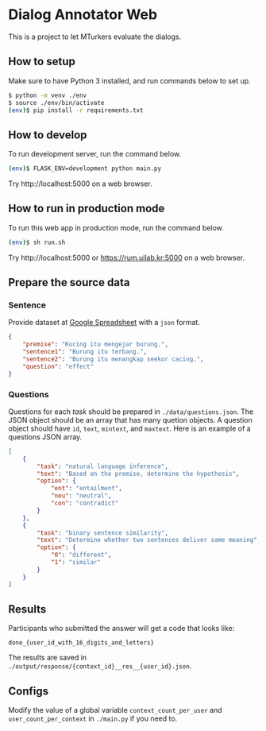 # Dialog Annotator Web

This is a project to let MTurkers evaluate the dialogs. 

## How to setup

Make sure to have Python 3 installed, and run commands below to set up.

```bash
$ python -m venv ./env
$ source ./env/bin/activate
(env)$ pip install -r requirements.txt
```

## How to develop

To run development server, run the command below.

```bash
(env)$ FLASK_ENV=development python main.py
```

Try http://localhost:5000 on a web browser.

## How to run in production mode

To run this web app in production mode, run the command below.
```bash
(env)$ sh run.sh
```

Try http://localhost:5000 or https://rum.uilab.kr:5000 on a web browser.

## Prepare the source data

### Sentence

Provide dataset at [Google Spreadsheet](https://docs.google.com/spreadsheets/d/1DPQnBmAQtJ0pCYGgD7dSmoN8EUKWU10eGUjPJ76B5TE/edit?usp=sharing) with a `json` format.

```json
{
    "premise": "Kucing itu mengejar burung.", 
    "sentence1": "Burung itu terbang.", 
    "sentence2": "Burung itu menangkap seekor cacing.", 
    "question": "effect"
}
```

### Questions

Questions for each *task* should be prepared in `./data/questions.json`. 
The JSON object should be an array that has many quetion objects. 
A question object should have `id`, `text`, `mintext`, and `maxtext`.
Here is an example of a questions JSON array.

```json
[
    {
        "task": "natural language inference",
        "text": "Based on the premise, determine the hypothesis",
        "option": {
            "ent": "entailment",
            "neu": "neutral",
            "con": "contradict"
        }
    },
    {
        "task": "binary sentence similarity",
        "text": "Determine whether two sentences deliver same meaning",
        "option": {
            "0": "different",
            "1": "similar"
        }
    }
]
```

## Results

Participants who submitted the answer will get a code that looks like: 

`done_{user_id_with_16_digits_and_letters}`

The results are saved in `./output/response/{context_id}__res__{user_id}.json`. 

<!-- **NOTE**

There may be participants who got the code `pass_no_132v82389a823l3133id112`. 
These participants have not passed the validity check and answered wrong to one or more validity check questions. -->

## Configs

Modify the value of a global variable `context_count_per_user` and `user_count_per_context` in `./main.py` if you need to.



